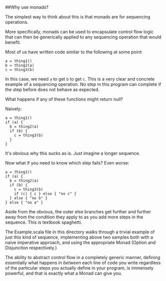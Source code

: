 ##Why use monads?

The simplest way to think about this is that monads are for sequencing operations.

More specifically, monads can be used to encapsulate control flow logic that
can then be generically applied to any sequencing operation that would benefit.

Most of us have written code similar to the following at some point:

```
a = thing1()
b = thing2(a)
c = thing3(b)
```

In this case, we need `a` to get `b` to get `c`. This is a very clear and
concrete example of a sequencing operation. No step in this program can
complete if the step before does not behave as expected.

What happens if any of these functions might return null?

Naively:

```
a = thing1()
if (a) {
  b = thing2(a)
  if (b) {
    c = thing3(b)
  }
}
```

It's obvious why this sucks as is. Just imagine a longer sequence.

Now what if you need to know which step fails? Even worse:

```
a = thing1()
if (a) {
  b = thing2(a)
  if (b) {
    c = thing3(b)
    if (c) { c } else { "no c" }
  } else { "no b" }
} else { "no a" }
```

Aside from the obvious, the outer else branches get further and further away
from the condition they apply to as you add more steps in the sequence. This
is textbook spaghetti.

The Example.scala file in this directory walks through a trivial example of
just this kind of sequence, implementing above two samples both with a naive
imperative approach, and using the appropriate Monad (Option and Disjunciton
respectively.)

The ability to abstract control flow in a completely generic manner, defining
essentially what happens _in between_ each line of code you write regardless
of the particular steps you actually define in your program, is immensely
powerful, and that is exactly what a Monad can give you.

